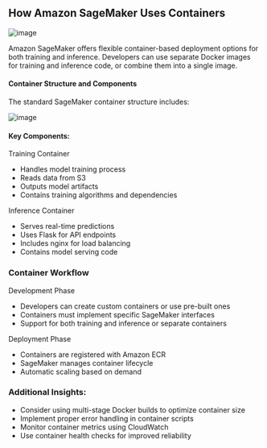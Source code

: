## How Amazon SageMaker Uses Containers

![image](https://github.com/user-attachments/assets/16fcbd68-ed99-4342-a1a0-1e5d22659ec5)


Amazon SageMaker offers flexible container-based deployment options for both training and inference. Developers can use separate Docker images for training and inference code, or combine them into a single image.

#### Container Structure and Components

The standard SageMaker container structure includes:

![image](https://github.com/user-attachments/assets/ce8fae48-dbdd-4836-a17e-8386c1543b31)

#### Key Components: 

Training Container
   
* Handles model training process
* Reads data from S3
* Outputs model artifacts
* Contains training algorithms and dependencies

Inference Container
   
* Serves real-time predictions
* Uses Flask for API endpoints
* Includes nginx for load balancing
* Contains model serving code

### Container Workflow

Development Phase

* Developers can create custom containers or use pre-built ones
* Containers must implement specific SageMaker interfaces
* Support for both training and inference or separate containers

Deployment Phase

* Containers are registered with Amazon ECR
* SageMaker manages container lifecycle
* Automatic scaling based on demand

### Additional Insights:

* Consider using multi-stage Docker builds to optimize container size
* Implement proper error handling in container scripts
* Monitor container metrics using CloudWatch
* Use container health checks for improved reliability
